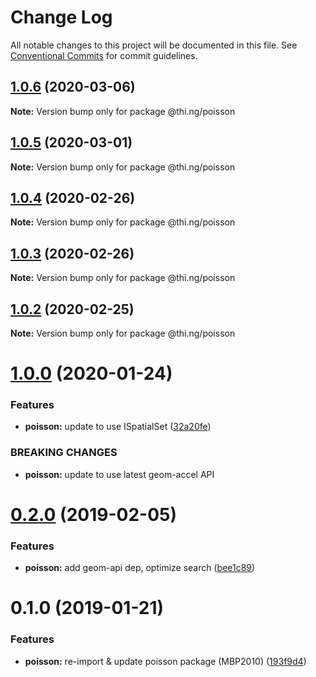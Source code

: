 # Change Log

All notable changes to this project will be documented in this file.
See [Conventional Commits](https://conventionalcommits.org) for commit guidelines.

## [1.0.6](https://github.com/thi-ng/umbrella/compare/@thi.ng/poisson@1.0.5...@thi.ng/poisson@1.0.6) (2020-03-06)

**Note:** Version bump only for package @thi.ng/poisson





## [1.0.5](https://github.com/thi-ng/umbrella/compare/@thi.ng/poisson@1.0.4...@thi.ng/poisson@1.0.5) (2020-03-01)

**Note:** Version bump only for package @thi.ng/poisson





## [1.0.4](https://github.com/thi-ng/umbrella/compare/@thi.ng/poisson@1.0.3...@thi.ng/poisson@1.0.4) (2020-02-26)

**Note:** Version bump only for package @thi.ng/poisson





## [1.0.3](https://github.com/thi-ng/umbrella/compare/@thi.ng/poisson@1.0.2...@thi.ng/poisson@1.0.3) (2020-02-26)

**Note:** Version bump only for package @thi.ng/poisson





## [1.0.2](https://github.com/thi-ng/umbrella/compare/@thi.ng/poisson@1.0.1...@thi.ng/poisson@1.0.2) (2020-02-25)

**Note:** Version bump only for package @thi.ng/poisson





# [1.0.0](https://github.com/thi-ng/umbrella/compare/@thi.ng/poisson@0.2.27...@thi.ng/poisson@1.0.0) (2020-01-24)

### Features

* **poisson:** update to use ISpatialSet ([32a20fe](https://github.com/thi-ng/umbrella/commit/32a20fee6dadeed62610ef7d83c1824775cb28af))

### BREAKING CHANGES

* **poisson:** update to use latest geom-accel API

# [0.2.0](https://github.com/thi-ng/umbrella/compare/@thi.ng/poisson@0.1.2...@thi.ng/poisson@0.2.0) (2019-02-05)

### Features

* **poisson:** add geom-api dep, optimize search ([bee1c89](https://github.com/thi-ng/umbrella/commit/bee1c89))

# 0.1.0 (2019-01-21)

### Features

* **poisson:** re-import & update poisson package (MBP2010) ([193f9d4](https://github.com/thi-ng/umbrella/commit/193f9d4))
